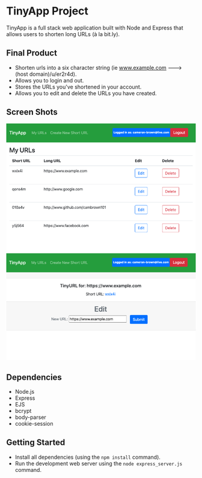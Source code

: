 # TinyApp Project

TinyApp is a full stack web application built with Node and Express that allows users to shorten long URLs (à la bit.ly).

## Final Product

- Shorten urls into a six character string (ie www.example.com ---> (host domain)/u/er2r4d).
- Allows you to login and out.
- Stores the URLs you've shortened in your account.
- Allows you to edit and delete the URLs you have created.

## Screen Shots ##

!["Screenshot of URLs page"](https://github.com/CamBrown101/tinyapp/blob/master/docs/urlsPage.png?raw=true)
!["Screenshot of edit URLs page"](https://github.com/CamBrown101/tinyapp/blob/master/docs/editPage.png?raw=trueg)

## Dependencies

- Node.js
- Express
- EJS
- bcrypt
- body-parser
- cookie-session

## Getting Started

- Install all dependencies (using the `npm install` command).
- Run the development web server using the `node express_server.js` command.